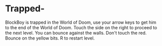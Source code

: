 # Trapped-
BlockBoy is trapped in the World of Doom, use your arrow keys to get him to the end of the World of Doom. Touch the side on the right to proceed to the next level. You can bounce against the walls. Don't touch the red. Bounce on the yellow bits. R to restart level.
